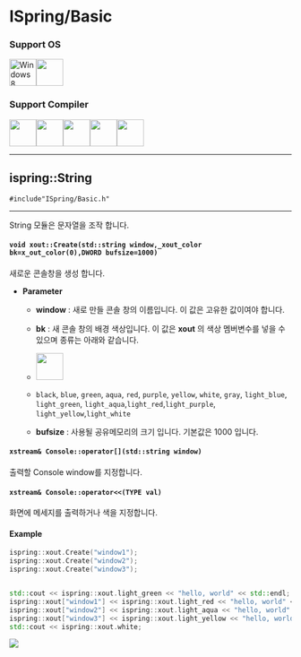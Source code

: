 # ISpring/Basic
### Support OS

<img src="https://i.imgur.com/ElCyyzT.png" title="Windows8" width="48"><img src="https://i.imgur.com/WUmFQlx.png" width="48">

### Support Compiler

<img src="https://i.imgur.com/d67ToiK.png" width="48"><img src="https://i.imgur.com/O5bye0l.png" width="48"><img src="https://i.imgur.com/XFJ2SfL.png" width="48"><img src="https://i.imgur.com/u1NhcaW.jpg" width="48"><img src="https://i.imgur.com/zhdD9BY.png" width="48">

* * *

## ispring::String

`#include"ISpring/Basic.h"`

* * *

String 모듈은 문자열을 조작 합니다.


#### `void xout::Create(std::string window,_xout_color bk=x_out_color(0),DWORD bufsize=1000)`

새로운 콘솔창을 생성 합니다.

* **Parameter**

	* **window** : 새로 만들 콘솔 창의 이름입니다. 이 값은 고유한 값이여야 합니다.

    * **bk** : 새 콘솔 창의 배경 색상입니다. 이 값은 **xout** 의 색상 멤버변수를 넣을 수 있으며 종류는 아래와 같습니다.

    * <img src="https://i.imgur.com/d0tylUn.png" height="48">

    * `black`, `blue`, `green`, `aqua`, `red`, `purple`, `yellow`, `white`, `gray`, `light_blue`, `light_green`, `light_aqua`,`light_red`,`light_purple`, `light_yellow`,`light_white`

    * **bufsize** : 사용될 공유메모리의 크기 입니다. 기본값은 1000 입니다.



#### `xstream& Console::operator[](std::string window)`

출력할 Console window를 지정합니다. 



#### `xstream& Console::operator<<(TYPE val)`

화면에 메세지를 출력하거나 색을 지정합니다.

#### Example

```cpp
ispring::xout.Create("window1");
ispring::xout.Create("window2");
ispring::xout.Create("window3");


std::cout << ispring::xout.light_green << "hello, world" << std::endl;
ispring::xout["window1"] << ispring::xout.light_red << "hello, world" << std::endl;
ispring::xout["window2"] << ispring::xout.light_aqua << "hello, world" << std::endl;
ispring::xout["window3"] << ispring::xout.light_yellow << "hello, world" << std::endl;
std::cout << ispring::xout.white;
```

![](https://i.imgur.com/W8YbAqT.png)




